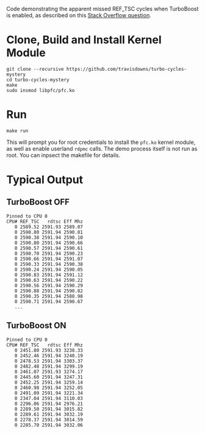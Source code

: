 Code demonstrating the apparent missed REF_TSC cycles when TurboBoost is enabled, 
as described on this [Stack Overflow question](https://stackoverflow.com/q/45472147/149138).

# Clone, Build and Install Kernel Module

```
git clone --recursive https://github.com/travisdowns/turbo-cycles-mystery
cd turbo-cycles-mystery
make
sudo insmod libpfc/pfc.ko
```

# Run
```
make run
```

This will prompt you for root credentials to install the `pfc.ko` kernel module, as well as enable userland
`rdpmc` calls. The demo process itself is not run as root. You can inpsect the makefile for details.

# Typical Output

## TurboBoost OFF

```
Pinned to CPU 0
CPU# REF_TSC   rdtsc Eff Mhz
   0 2589.52 2591.93 2589.07
   0 2590.80 2591.94 2590.81
   0 2590.38 2591.94 2590.10
   0 2590.80 2591.94 2590.66
   0 2590.57 2591.94 2590.61
   0 2590.70 2591.94 2590.23
   0 2590.66 2591.94 2591.07
   0 2590.33 2591.94 2590.38
   0 2590.24 2591.94 2590.05
   0 2590.83 2591.94 2591.12
   0 2590.63 2591.94 2590.22
   0 2590.56 2591.94 2590.29
   0 2590.88 2591.94 2590.82
   0 2590.35 2591.94 2588.98
   0 2590.71 2591.94 2590.67
   ...
```

## TurboBoost ON

```
Pinned to CPU 0
CPU# REF_TSC   rdtsc Eff Mhz
   0 2451.80 2591.93 3238.33
   0 2452.46 2591.94 3240.19
   0 2478.53 2591.94 3303.37
   0 2482.48 2591.94 3299.19
   0 2461.07 2591.93 3274.17
   0 2445.60 2591.94 3247.31
   0 2452.25 2591.94 3259.14
   0 2460.98 2591.94 3252.05
   0 2491.09 2591.94 3221.34
   0 2347.04 2591.94 3110.03
   0 2296.06 2591.94 2976.21
   0 2289.50 2591.94 3015.82
   0 2289.61 2591.94 3032.19
   0 2278.37 2591.94 3014.59
   0 2285.70 2591.94 3032.06
```


